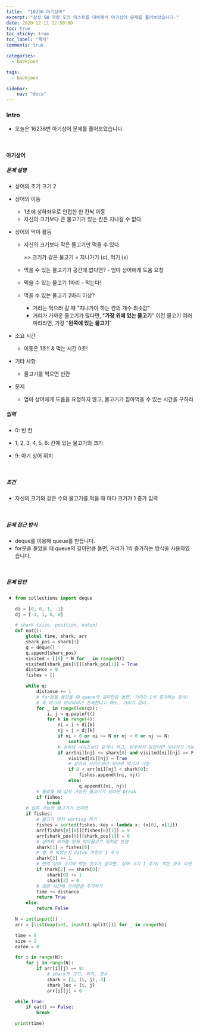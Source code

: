 ```yaml
---
title:  "16236.아기상어"
excerpt: "삼성 SW 역량 모의 테스트를 대비해서 아기상어 문제를 풀어보았습니다."
date: 2020-12-11 12:50:00 
toc: true
toc_sticky: true
toc_label: "목차"
comments: true

categories:
  - baekjoon

tags:
  - baekjoon

sidebar:
​    nav: "docs"
---
```




### Intro

- 오늘은 16236번 아기상어 문제를 풀어보았습니다.

<br>

#### 아기상어

##### 문제 설명

- 상어의 초기 크기 2
- 상어의 이동
  - 1초에 상하좌우로 인접한 한 칸씩 이동
  - 자신의 크기보다 큰 물고기가 있는 칸은 지나갈 수 없다.

- 상어의 먹이 활동

  - 자신의 크기보다 작은 물고기만 먹을 수 있다.

    => 크기가 같은 물고기 = 지나가기 (o), 먹기 (x)

  - 먹을 수 있는 물고기가 공간에 없다면? - 엄마 상어에게 도움 요청

  - 먹을 수 있는 물고기 1마리 - 먹는다!

  - 먹을 수 있는 물고기 2마리 이상?

    - 거리는 먹으러 갈 때 "지나가야 하는 칸의 개수 최솟값"
    - 거리가 가까운 물고기가 많다면, "**가장 위에 있는 물고기**" 
      이런 물고기 여러마리라면, 가장 "**왼쪽에 있는 물고기**"

- 소요 시간
  - 이동은 1초!! & 먹는 시간 0초!

- 기타 사항
  - 물고기를 먹으면 빈칸

- 문제
  - 엄마 상어에게 도움을 요청하지 않고, 물고기가 잡아먹을 수 있는 시간을 구하라 



##### 입력

- 0: 빈 칸

- 1, 2, 3, 4, 5, 6: 칸에 있는 물고기의 크기

- 9: 아기 상어 위치 

<br>

##### 조건

- 자신의 크기와 같은 수의 물고기를 먹을 때 마다 크기가 1 증가 입력

<br>

##### 문제 접근 방식

- deque를 이용해 queue를 만듭니다.
- for문을 돌았을 때 queue의 길이만큼 돌면, 거리가 1씩 증가하는 방식을 사용하였습니다.

<br>

##### 문제 답안

- ```python
  from collections import deque
  
  di = [0, 0, 1, -1]
  dj = [-1, 1, 0, 0]
  
  # shark (size, position, eaten)
  def eat():
      global time, shark, arr
      shark_pos = shark[1]
      q = deque()
      q.append(shark_pos) 
      visited = [[0] * N for _ in range(N)]
      visited[shark_pos[0]][shark_pos[1]] = True 
      distance = 0
      fishes = []
  
      while q:
          distance += 1
          # for문을 돌았을 때 queue의 길이만큼 돌면, 거리가 1씩 증가하는 방식! 
          # 즉 여기서 여러마리가 존재한다고 해도, 거리가 같다.
          for _ in range(len(q)):
              i, j = q.popleft() 
              for k in range(4):
                  ni = i + di[k]
                  nj = j + dj[k] 
                  if ni < 0 or ni >= N or nj < 0 or nj >= N:
                      continue
                  # 상어의 사이즈보다 같거나 작고, 방문하지 않았다면 지나가기 가능
                  if arr[ni][nj] <= shark[0] and visited[ni][nj] == False:
                      visited[ni][nj] = True
                      # 상어의 사이즈보다 작아야 먹기가 가능 
                      if 0 < arr[ni][nj] < shark[0]:
                          fishes.append((ni, nj))
                      else: 
                          q.append((ni, nj))
          # 돌았을 때 섭취 가능한 물고기가 있다면 break
          if fishes:
              break
      # 섭취 가능한 물고기가 있다면 
      if fishes:
          # 물고기 먼저 sorting 하기 
          fishes = sorted(fishes, key = lambda x: (x[0], x[1]))
          arr[fishes[0][0]][fishes[0][1]] = 9
          arr[shark_pos[0]][shark_pos[1]] = 0
          # 상어의 위치를 현재 먹이물고기 위치로 변경
          shark[1] = fishes[0]
          # 몇 개 먹었는지 eaten 카운트 1 추가 
          shark[2] += 1
          # 만약 상어 크기와 먹은 갯수가 같다면, 상어 크기 1 추가/ 먹은 갯수 리셋
          if shark[2] == shark[0]:
              shark[0] += 1
              shark[2] = 0
          # 걸린 시간에 거리만큼 추가하기 
          time += distance 
          return True
      else:
          return False 
  
  N = int(input())
  arr = [list(map(int, input().split())) for _ in range(N)]
  
  time = 0
  size = 2
  eaten = 0
  
  for i in range(N):
      for j in range(N):
          if arr[i][j] == 9:
              # shark의 크기, 위치, 갯수
              shark = [2, (i, j), 0]
              shark_loc = [i, j]
              arr[i][j] = 0
  
  while True:
      if eat() == False:
          break
  
  print(time)
  ```

<br>